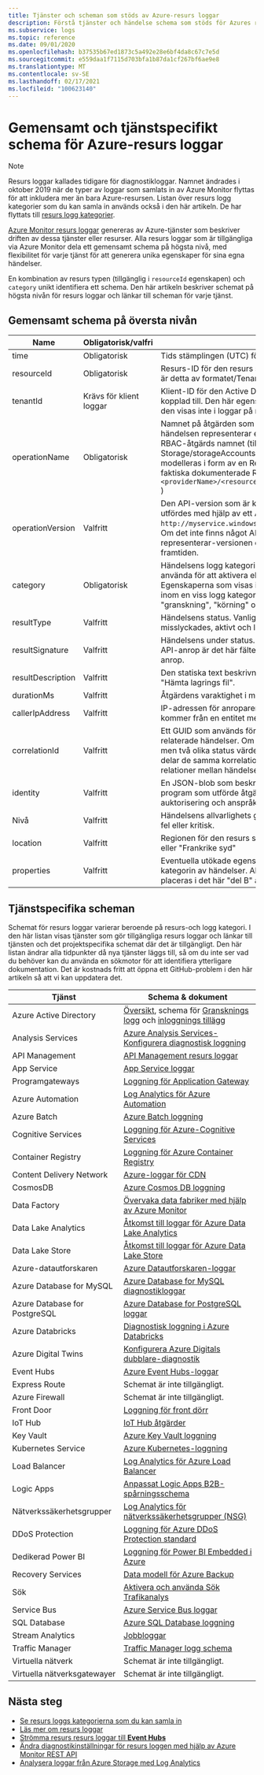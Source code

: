 ```yaml
---
title: Tjänster och scheman som stöds av Azure-resurs loggar
description: Förstå tjänster och händelse schema som stöds för Azures resurs loggar.
ms.subservice: logs
ms.topic: reference
ms.date: 09/01/2020
ms.openlocfilehash: b37535b67ed1873c5a492e28e6bf4da8c67c7e5d
ms.sourcegitcommit: e559daa1f7115d703bfa1b87da1cf267bf6ae9e8
ms.translationtype: MT
ms.contentlocale: sv-SE
ms.lasthandoff: 02/17/2021
ms.locfileid: "100623140"
---
```

# <a name="common-and-service-specific-schema-for-azure-resource-logs"></a>Gemensamt och tjänstspecifikt schema för Azure-resurs loggar

> [!NOTE]
> Resurs loggar kallades tidigare för diagnostikloggar. Namnet ändrades i oktober 2019 när de typer av loggar som samlats in av Azure Monitor flyttas för att inkludera mer än bara Azure-resursen. Listan över resurs logg kategorier som du kan samla in används också i den här artikeln. De har flyttats till [resurs logg kategorier](resource-logs-categories.md). 

[Azure Monitor resurs loggar](../essentials/platform-logs-overview.md) genereras av Azure-tjänster som beskriver driften av dessa tjänster eller resurser. Alla resurs loggar som är tillgängliga via Azure Monitor dela ett gemensamt schema på högsta nivå, med flexibilitet för varje tjänst för att generera unika egenskaper för sina egna händelser.

En kombination av resurs typen (tillgänglig i `resourceId` egenskapen) och `category` unikt identifiera ett schema. Den här artikeln beskriver schemat på högsta nivån för resurs loggar och länkar till scheman för varje tjänst.


## <a name="top-level-common-schema"></a>Gemensamt schema på översta nivån

| Name | Obligatorisk/valfri | Description |
|---|---|---|
| time | Obligatorisk | Tids stämplingen (UTC) för händelsen. |
| resourceId | Obligatorisk | Resurs-ID för den resurs som har orsakat händelsen. För klient tjänster är detta av formatet/Tenants/Tenant-ID/providers/Provider-Name. |
| tenantId | Krävs för klient loggar | Klient-ID för den Active Directory klient som den här händelsen är kopplad till. Den här egenskapen används bara för loggar på klient nivå, den visas inte i loggar på resurs nivå. |
| operationName | Obligatorisk | Namnet på åtgärden som representeras av den här händelsen. Om händelsen representerar en Azure RBAC-åtgärd är det här Azure RBAC-åtgärds namnet (till exempel Microsoft. Storage/storageAccounts/blobServices/blobbar/Read). Vanligt vis modelleras i form av en Resource Manager-åtgärd, även om de inte är faktiska dokumenterade Resource Manager-åtgärder ( `Microsoft.<providerName>/<resourceType>/<subtype>/<Write/Read/Delete/Action>` ) |
| operationVersion | Valfritt | Den API-version som är kopplad till åtgärden, om operationName utfördes med hjälp av ett API (till exempel `http://myservice.windowsazure.net/object?api-version=2016-06-01` ). Om det inte finns något API som motsvarar den här åtgärden representerar-versionen den åtgärd som är associerad med åtgärden i framtiden. |
| category | Obligatorisk | Händelsens logg kategori. Kategori är den granularitet som du kan använda för att aktivera eller inaktivera loggar för en viss resurs. Egenskaperna som visas i en händelses egenskaps-BLOB är desamma inom en viss logg kategori och resurs typ. Typiska logg kategorier är "granskning", "körning" och "begäran". |
| resultType | Valfritt | Händelsens status. Vanliga värden är startad, pågår, lyckades, misslyckades, aktivt och löst. |
| resultSignature | Valfritt | Händelsens under status. Om den här åtgärden motsvarar ett REST API-anrop är det här fältet HTTP-statuskod för motsvarande REST-anrop. |
| resultDescription | Valfritt | Den statiska text beskrivningen för den här åtgärden, till exempel "Hämta lagrings fil". |
| durationMs | Valfritt | Åtgärdens varaktighet i millisekunder. |
| callerIpAddress | Valfritt | IP-adressen för anroparen, om åtgärden motsvarar ett API-anrop som kommer från en entitet med en offentligt tillgänglig IP-adress. |
| correlationId | Valfritt | Ett GUID som används för att gruppera samman en uppsättning relaterade händelser. Om två händelser har samma operationName men två olika status värden (till exempel "startad" och "lyckades") delar de samma korrelations-ID. Detta kan även representera andra relationer mellan händelser. |
| identity | Valfritt | En JSON-blob som beskriver identiteten för den användare eller det program som utförde åtgärden. Detta fält inkluderar vanligt vis auktorisering och anspråk/JWT-token från Active Directory. |
| Nivå | Valfritt | Händelsens allvarlighets grad. Måste vara en av information, varning, fel eller kritisk. |
| location | Valfritt | Regionen för den resurs som avger händelsen, till exempel "USA, östra" eller "Frankrike syd" |
| properties | Valfritt | Eventuella utökade egenskaper som är relaterade till den här specifika kategorin av händelser. Alla anpassade/unika egenskaper måste placeras i det här "del B" av schemat. |

## <a name="service-specific-schemas"></a>Tjänstspecifika scheman

Schemat för resurs loggar varierar beroende på resurs-och logg kategori. I den här listan visas tjänster som gör tillgängliga resurs loggar och länkar till tjänsten och det projektspecifika schemat där det är tillgängligt. Den här listan ändrar alla tidpunkter då nya tjänster läggs till, så om du inte ser vad du behöver kan du använda en sökmotor för att identifiera ytterligare dokumentation. Det är kostnads fritt att öppna ett GitHub-problem i den här artikeln så att vi kan uppdatera det.

| Tjänst | Schema & dokument |
| --- | --- |
| Azure Active Directory | [Översikt](../../active-directory/reports-monitoring/concept-activity-logs-azure-monitor.md), schema för [Gransknings logg](../../active-directory/reports-monitoring/reference-azure-monitor-audit-log-schema.md) och [inloggnings tillägg](../../active-directory/reports-monitoring/reference-azure-monitor-sign-ins-log-schema.md) |
| Analysis Services | [Azure Analysis Services-Konfigurera diagnostisk loggning](../../analysis-services/analysis-services-logging.md) |
| API Management | [API Management resurs loggar](../../api-management/api-management-howto-use-azure-monitor.md#resource-logs) |
| App Service | [App Service loggar](../../app-service/troubleshoot-diagnostic-logs.md)
| Programgateways |[Loggning för Application Gateway](../../application-gateway/application-gateway-diagnostics.md) |
| Azure Automation |[Log Analytics för Azure Automation](../../automation/automation-manage-send-joblogs-log-analytics.md) |
| Azure Batch |[Azure Batch loggning](../../batch/batch-diagnostics.md) |
| Cognitive Services | [Loggning för Azure-Cognitive Services](../../cognitive-services/diagnostic-logging.md) |
| Container Registry | [Loggning för Azure Container Registry](../../container-registry/container-registry-diagnostics-audit-logs.md) |
| Content Delivery Network | [Azure-loggar för CDN](../../cdn/cdn-azure-diagnostic-logs.md) |
| CosmosDB | [Azure Cosmos DB loggning](../../cosmos-db/monitor-cosmos-db.md) |
| Data Factory | [Övervaka data fabriker med hjälp av Azure Monitor](../../data-factory/monitor-using-azure-monitor.md) |
| Data Lake Analytics |[Åtkomst till loggar för Azure Data Lake Analytics](../../data-lake-analytics/data-lake-analytics-diagnostic-logs.md) |
| Data Lake Store |[Åtkomst till loggar för Azure Data Lake Store](../../data-lake-store/data-lake-store-diagnostic-logs.md) |
| Azure-datautforskaren | [Azure Datautforskaren-loggar](/azure/data-explorer/using-diagnostic-logs) |
| Azure Database for MySQL | [Azure Database for MySQL diagnostikloggar](../../mysql/concepts-server-logs.md#diagnostic-logs) |
| Azure Database for PostgreSQL | [Azure Database for PostgreSQL loggar](../../postgresql/concepts-server-logs.md#resource-logs) |
| Azure Databricks | [Diagnostisk loggning i Azure Databricks](/azure/databricks/administration-guide/account-settings/azure-diagnostic-logs) |
| Azure Digital Twins | [Konfigurera Azure Digitals dubblare-diagnostik](../../digital-twins/troubleshoot-diagnostics.md#log-schemas)
| Event Hubs |[Azure Event Hubs-loggar](../../event-hubs/event-hubs-diagnostic-logs.md) |
| Express Route | Schemat är inte tillgängligt. |
| Azure Firewall | Schemat är inte tillgängligt. |
| Front Door | [Loggning för front dörr](../../frontdoor/front-door-diagnostics.md) |
| IoT Hub | [IoT Hub åtgärder](../../iot-hub/monitor-iot-hub-reference.md#resource-logs) |
| Key Vault |[Azure Key Vault loggning](../../key-vault/general/logging.md) |
| Kubernetes Service |[Azure Kubernetes-loggning](../../aks/view-master-logs.md#log-event-schema) |
| Load Balancer |[Log Analytics för Azure Load Balancer](../../load-balancer/load-balancer-monitor-log.md) |
| Logic Apps |[Anpassat Logic Apps B2B-spårningsschema](../../logic-apps/logic-apps-track-integration-account-custom-tracking-schema.md) |
| Nätverkssäkerhetsgrupper |[Log Analytics för nätverkssäkerhetsgrupper (NSG)](../../virtual-network/virtual-network-nsg-manage-log.md) |
| DDoS Protection | [Loggning för Azure DDoS Protection standard](../../ddos-protection/diagnostic-logging.md#log-schemas) |
| Dedikerad Power BI | [Loggning för Power BI Embedded i Azure](/power-bi/developer/azure-pbie-diag-logs) |
| Recovery Services | [Data modell för Azure Backup](../../backup/backup-azure-reports-data-model.md)|
| Sök |[Aktivera och använda Sök Trafikanalys](../../search/search-traffic-analytics.md) |
| Service Bus |[Azure Service Bus loggar](../../service-bus-messaging/service-bus-diagnostic-logs.md) |
| SQL Database | [Azure SQL Database loggning](../../azure-sql/database/metrics-diagnostic-telemetry-logging-streaming-export-configure.md) |
| Stream Analytics |[Jobbloggar](../../stream-analytics/stream-analytics-job-diagnostic-logs.md) |
| Traffic Manager | [Traffic Manager logg schema](../../traffic-manager/traffic-manager-diagnostic-logs.md) |
| Virtuella nätverk | Schemat är inte tillgängligt. |
| Virtuella nätverksgatewayer | Schemat är inte tillgängligt. |



## <a name="next-steps"></a>Nästa steg

* [Se resurs loggs kategorierna som du kan samla in](resource-logs-categories.md)
* [Läs mer om resurs loggar](../essentials/platform-logs-overview.md)
* [Strömma resurs resurs loggar till **Event Hubs**](./resource-logs.md#send-to-azure-event-hubs)
* [Ändra diagnostikinställningar för resurs loggen med hjälp av Azure Monitor REST API](/rest/api/monitor/diagnosticsettings)
* [Analysera loggar från Azure Storage med Log Analytics](./resource-logs.md#send-to-log-analytics-workspace)
